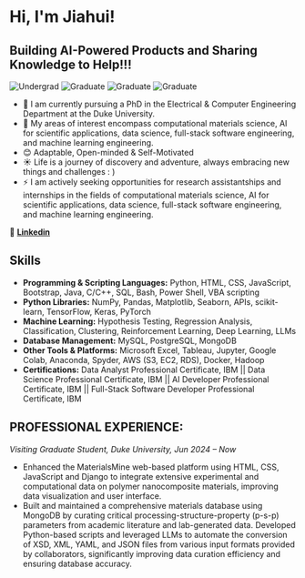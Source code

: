 # Hi, I'm Jiahui!

## Building AI-Powered Products and Sharing Knowledge to Help!!!
![Undergrad](https://img.shields.io/badge/Bachelor-SoochowU-yellow)
![Graduate](https://img.shields.io/badge/MS-Northwestern-purple)
![Graduate](https://img.shields.io/badge/PhD-UW_Madison-red)
![Graduate](https://img.shields.io/badge/PhD-Duke-blue)

- 🔭 I am currently pursuing a PhD in the Electrical & Computer Engineering Department at the Duke University.
- 🌱 My areas of interest encompass computational materials science, AI for scientific applications, data science, full-stack software engineering, and machine learning engineering.
- 😊 Adaptable, Open-minded & Self-Motivated
- ☀️ Life is a journey of discovery and adventure, always embracing new things and challenges : )
- ⚡ I am actively seeking opportunities for research assistantships and internships in the fields of computational materials science, AI for scientific applications, data science, full-stack software engineering, and machine learning engineering.

📱 **[Linkedin](https://www.linkedin.com/in/jiahui-yang-174b71246/)**

## Skills

- **Programming & Scripting Languages:** Python, HTML, CSS, JavaScript, Bootstrap, Java, C/C++, SQL, Bash, Power Shell, VBA scripting
- **Python Libraries:** NumPy, Pandas, Matplotlib, Seaborn, APIs, scikit-learn, TensorFlow, Keras, PyTorch
- **Machine Learning:** Hypothesis Testing, Regression Analysis, Classification, Clustering, Reinforcement Learning, Deep Learning, LLMs
- **Database Management:** MySQL, PostgreSQL, MongoDB
- **Other Tools & Platforms:** Microsoft Excel, Tableau, Jupyter, Google Colab, Anaconda, Spyder, AWS (S3, EC2, RDS), Docker, Hadoop
- **Certifications:** Data Analyst Professional Certificate, IBM || Data Science Professional Certificate, IBM || AI Developer Professional Certificate, IBM || Full-Stack Software Developer Professional Certificate, IBM

## PROFESSIONAL EXPERIENCE:
*Visiting Graduate Student, Duke University, Jun 2024 – Now*                                                                                                                                                                  
- Enhanced the MaterialsMine web-based platform using HTML, CSS, JavaScript and Django to integrate extensive experimental and computational data on polymer nanocomposite materials, improving data visualization and user interface.
- Built and maintained a comprehensive materials database using MongoDB by curating critical processing-structure-property (p-s-p) parameters from academic literature and lab-generated data. Developed Python-based scripts and leveraged LLMs to automate the conversion of XSD, XML, YAML, and JSON files from various input formats provided by collaborators, significantly improving data curation efficiency and ensuring database accuracy.



